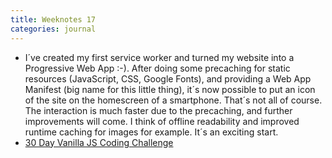 ```yaml
---
title: Weeknotes 17
categories: journal
---
```

- I´ve created my first service worker and turned my website into a Progressive Web App :-). After doing some precaching for static resources (JavaScript, CSS, Google Fonts), and providing a Web App Manifest (big name for this little thing), it´s now possible to put an icon of the site on the homescreen of a smartphone. That´s not all of course. The interaction is much faster due to the precaching, and further improvements will come. I think of offline readability and improved runtime caching for images for example. It´s an exciting start. 
- [30 Day Vanilla JS Coding Challenge](https://javascript30.com)